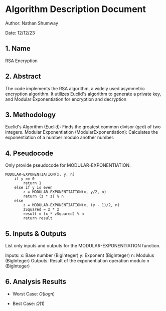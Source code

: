 # Algorithm Description Document

Author: Nathan Shumway

Date: 12/12/23

## 1. Name
RSA Encryption

## 2. Abstract
The code implements the RSA algorithm, a widely used asymmetric encryption algorithm. It utilizes Euclid's algorithm to generate a private key, and Modular Exponentiation for encryption and decryption
## 3. Methodology
Euclid's Algorithm (Euclid): Finds the greatest common divisor (gcd) of two integers.
Modular Exponentiation (ModularExponentiation): Calculates the exponentiation of a number modulo another number.
## 4. Pseudocode

Only provide pseudocode for MODULAR-EXPONENTIATION.

```
MODULAR-EXPONENTIATION(x, y, n)
    if y == 0
        return 1
    else if y is even
        z = MODULAR-EXPONENTIATION(x, y/2, n)
        return (z * z) % n
    else
        z = MODULAR-EXPONENTIATION(x, (y - 1)/2, n)
        zSquared = z * z
        result = (x * zSquared) % n
        return result

```


## 5. Inputs & Outputs

List only inputs and outputs for the MODULAR-EXPONENTIATION function.

Inputs:
x: Base number (BigInteger)
y: Exponent (BigInteger)
n: Modulus (BigInteger)
Outputs:
Result of the exponentiation operation modulo n (BigInteger)

## 6. Analysis Results

* Worst Case: $O(log n)$

* Best Case: $\Omega(1)$


